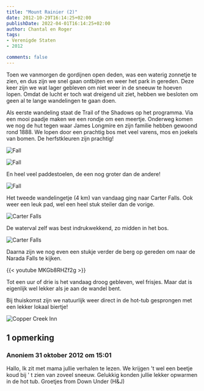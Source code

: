 ```yaml
---
title: "Mount Rainier (2)"
date: 2012-10-29T16:14:25+02:00
publishDate: 2022-04-01T16:14:25+02:00
author: Chantal en Roger
tags:
- Verenigde Staten
- 2012

comments: false
---
```


Toen we vanmorgen de gordijnen open deden, was een waterig zonnetje te zien, en dus zijn we snel gaan ontbijten en weer het park in gereden. Deze keer zijn we wat lager gebleven om niet weer in de sneeuw te hoeven lopen. Omdat de lucht er toch wat dreigend uit ziet, hebben we besloten om geen al te lange wandelingen te gaan doen.

Als eerste wandeling staat de Trail of the Shadows op het programma. Via een mooi paadje maken we een rondje om een meertje. Onderweg komen we nog de hut tegen waar James Longmire en zijn familie hebben gewoond rond 1888. We lopen door een prachtig bos met veel varens, mos en joekels van bomen. De herfstkleuren zijn prachtig!

![Fall](./images/IMG_1583.JPG)

![Fall](./images/IMG_1667.JPG)

En heel veel paddestoelen, de een nog groter dan de andere!

![Fall](./images/IMG_1634.JPG)

Het tweede wandelingetje (4 km) van vandaag ging naar Carter Falls. Ook weer een leuk pad, wel een heel stuk steiler dan de vorige.

![Carter Falls](./images/IMG_1676.JPG)

De waterval zelf was best indrukwekkend, zo midden in het bos.

![Carter Falls](./images/IMG_1695.JPG)

Daarna zijn we nog even een stukje verder de berg op gereden om naar de Narada Falls te kijken.

{{< youtube MKGb8RHZf2g >}}

Tot een uur of drie is het vandaag droog gebleven, wel frisjes. Maar dat is eigenlijk wel lekker als je aan de wandel bent.

Bij thuiskomst zijn we natuurlijk weer direct in de hot-tub gesprongen met een lekker lokaal biertje!

![Copper Creek Inn](./images/IMG_3575.JPG)

## 1 opmerking

### Anoniem 31 oktober 2012 om 15:01

Hallo,
Ik zit met mama jullie verhalen te lezen. We krijgen 't wel een beetje koud bij ' t zien van zoveel sneeuw. Gelukkig konden jullie lekker opwarmen in de hot tub. Groetjes from Down Under (H&J)
